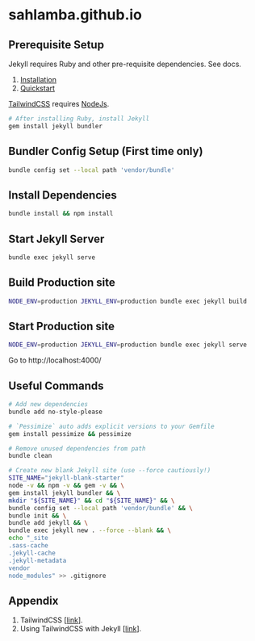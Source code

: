 # sahlamba.github.io

## Prerequisite Setup

Jekyll requires Ruby and other pre-requisite dependencies. See docs.
1. [Installation](https://jekyllrb.com/docs/installation/)
1. [Quickstart](https://jekyllrb.com/docs/)

[TailwindCSS](https://tailwindcss.com/docs/installation/using-postcss) requires [NodeJs](https://nodejs.org/en/).

```bash
# After installing Ruby, install Jekyll
gem install jekyll bundler
```

## Bundler Config Setup (First time only)

```bash
bundle config set --local path 'vendor/bundle'
```

## Install Dependencies

```bash
bundle install && npm install
```

## Start Jekyll Server

```bash
bundle exec jekyll serve
```

## Build Production site

```bash
NODE_ENV=production JEKYLL_ENV=production bundle exec jekyll build
```

## Start Production site

```bash
NODE_ENV=production JEKYLL_ENV=production bundle exec jekyll serve
```

Go to http://localhost:4000/

## Useful Commands

```bash
# Add new dependencies
bundle add no-style-please

# `Pessimize` auto adds explicit versions to your Gemfile
gem install pessimize && pessimize

# Remove unused dependencies from path
bundle clean 

# Create new blank Jekyll site (use --force cautiously!)
SITE_NAME="jekyll-blank-starter"
node -v && npm -v && gem -v && \
gem install jekyll bundler && \
mkdir "${SITE_NAME}" && cd "${SITE_NAME}" && \
bundle config set --local path 'vendor/bundle' && \
bundle init && \
bundle add jekyll && \
bundle exec jekyll new . --force --blank && \
echo "_site
.sass-cache
.jekyll-cache
.jekyll-metadata
vendor
node_modules" >> .gitignore 
```

## Appendix

1. TailwindCSS [[link](https://tailwindcss.com/docs/installation/using-postcss)].
1. Using TailwindCSS with Jekyll [[link](https://mzrn.sh/2022/04/09/starting-a-blank-jekyll-site-with-tailwind-css-in-2022/)].
